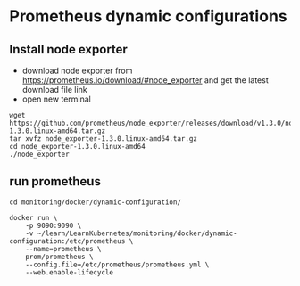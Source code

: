 # Prometheus dynamic configurations

## Install node exporter
- download node exporter from https://prometheus.io/download/#node_exporter and get the latest download file link
- open new terminal
```
wget https://github.com/prometheus/node_exporter/releases/download/v1.3.0/node_exporter-1.3.0.linux-amd64.tar.gz
tar xvfz node_exporter-1.3.0.linux-amd64.tar.gz
cd node_exporter-1.3.0.linux-amd64
./node_exporter
```

## run prometheus
```
cd monitoring/docker/dynamic-configuration/

docker run \
    -p 9090:9090 \
    -v ~/learn/LearnKubernetes/monitoring/docker/dynamic-configuration:/etc/prometheus \
    --name=prometheus \
    prom/prometheus \
    --config.file=/etc/prometheus/prometheus.yml \
    --web.enable-lifecycle   
```
